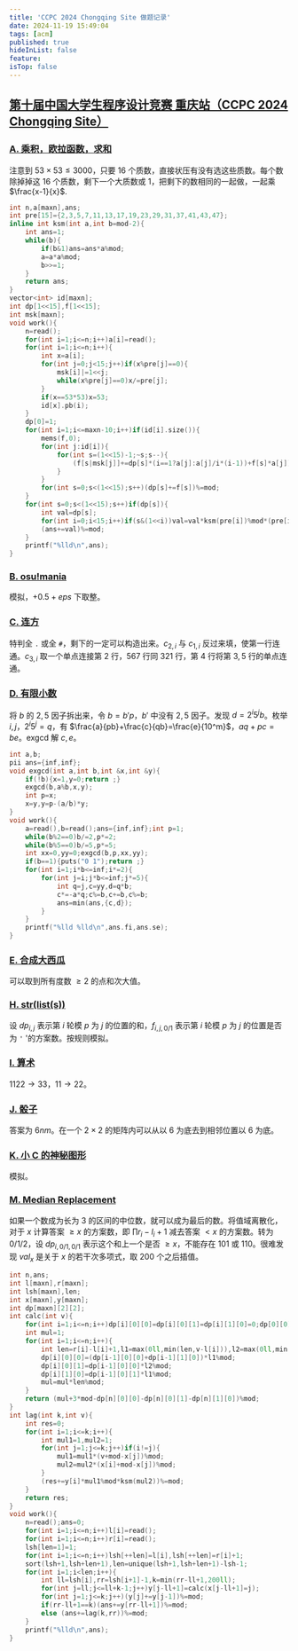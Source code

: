 ```yaml
---
title: 'CCPC 2024 Chongqing Site 做题记录'
date: 2024-11-19 15:49:04
tags: [acm]
published: true
hideInList: false
feature: 
isTop: false
---
```

## [第十届中国大学生程序设计竞赛 重庆站（CCPC 2024 Chongqing Site）](https://qoj.ac/contest/1840)

### [A. 乘积，欧拉函数，求和](https://qoj.ac/contest/1840/problem/9619)

注意到 $53\times 53\le 3000$，只要 $16$ 个质数，直接状压有没有选这些质数。每个数除掉掉这 $16$ 个质数，剩下一个大质数或 $1$，把剩下的数相同的一起做，一起乘 $\frac{x-1}{x}$.

```cpp
int n,a[maxn],ans;
int pre[15]={2,3,5,7,11,13,17,19,23,29,31,37,41,43,47};
inline int ksm(int a,int b=mod-2){
	int ans=1;
	while(b){
		if(b&1)ans=ans*a%mod;
		a=a*a%mod;
		b>>=1;
	}
	return ans;
}
vector<int> id[maxn];
int dp[1<<15],f[1<<15];
int msk[maxn];
void work(){
	n=read();
	for(int i=1;i<=n;i++)a[i]=read();
	for(int i=1;i<=n;i++){
		int x=a[i];
		for(int j=0;j<15;j++)if(x%pre[j]==0){
			msk[i]|=1<<j;
			while(x%pre[j]==0)x/=pre[j];
		}
		if(x==53*53)x=53;
		id[x].pb(i);
	}
	dp[0]=1;
	for(int i=1;i<=maxn-10;i++)if(id[i].size()){
		mems(f,0);
		for(int j:id[i]){
			for(int s=(1<<15)-1;~s;s--){
				(f[s|msk[j]]+=dp[s]*(i==1?a[j]:a[j]/i*(i-1))+f[s]*a[j])%=mod;
			}
		}
		for(int s=0;s<(1<<15);s++)(dp[s]+=f[s])%=mod;
	}
	for(int s=0;s<(1<<15);s++)if(dp[s]){
		int val=dp[s];
		for(int i=0;i<15;i++)if(s&(1<<i))val=val*ksm(pre[i])%mod*(pre[i]-1)%mod;
		(ans+=val)%=mod;
	}
	printf("%lld\n",ans);
}
```

### [B. osu!mania](https://qoj.ac/contest/1840/problem/9620)

模拟，$+0.5+eps$ 下取整。

### [C. 连方](https://qoj.ac/contest/1840/problem/9621)

特判全 ```.```  或全 ```#```，剩下的一定可以构造出来。$c_{2,i}$ 与 $c_{1,i}$ 反过来填，使第一行连通。$c_{3,i}$ 取一个单点连接第 $2$ 行，$567$ 行同 $321$ 行，第 $4$ 行将第 $3,5$ 行的单点连通。

### [D. 有限小数](https://qoj.ac/contest/1840/problem/9622)

将 $b$ 的 $2,5$ 因子拆出来，令 $b=b'p$，$b'$ 中没有 $2,5$ 因子。发现 $d=2^i5^jb$。枚举 $i,j$，$2^i5^j=q$，有 $\frac{a}{pb}+\frac{c}{qb}=\frac{e}{10^m}$，$aq+pc=be$。exgcd 解 $c,e$。

```cpp
int a,b;
pii ans={inf,inf};
void exgcd(int a,int b,int &x,int &y){
	if(!b){x=1,y=0;return ;}
	exgcd(b,a%b,x,y);
	int p=x;
	x=y,y=p-(a/b)*y;
}
void work(){
	a=read(),b=read();ans={inf,inf};int p=1;
	while(b%2==0)b/=2,p*=2;
	while(b%5==0)b/=5,p*=5;
	int xx=0,yy=0;exgcd(b,p,xx,yy);
	if(b==1){puts("0 1");return ;}
	for(int i=1;i*b<=inf;i*=2){
		for(int j=i;j*b<=inf;j*=5){
			int q=j,c=yy,d=q*b;
			c*=-a*q;c%=b,c+=b,c%=b;
			ans=min(ans,{c,d});
		}
	}
	printf("%lld %lld\n",ans.fi,ans.se);
}
```

### [E. 合成大西瓜](https://qoj.ac/contest/1840/problem/9623)

可以取到所有度数 $\ge 2$ 的点和次大值。

### [H. str(list(s))](https://qoj.ac/submission/745689)

设 $dp_{i,j}$ 表示第 $i$ 轮模 $p$ 为 $j$ 的位置的和，$f_{i,j,0/1}$ 表示第 $i$ 轮模 $p$ 为 $j$ 的位置是否为 ```'``` '的方案数。按规则模拟。

### [I. 算术](https://qoj.ac/contest/1840/problem/9627)

$1122\to33$，$11\to 22$。

### [J. 骰子](https://qoj.ac/contest/1840/problem/9628)

答案为 $6nm$。在一个 $2\times 2$ 的矩阵内可以从以 $6$ 为底去到相邻位置以 $6$ 为底。

### [K. 小 C 的神秘图形](https://qoj.ac/contest/1840/problem/9629)

模拟。

### [M. Median Replacement](https://qoj.ac/contest/1840/problem/9631)

如果一个数成为长为 $3$ 的区间的中位数，就可以成为最后的数。将值域离散化，对于 $x$ 计算答案 $\ge x$ 的方案数，即 $\prod r_i-l_i+1$ 减去答案 $<x$ 的方案数。转为 $0/1/2$，设 $dp_{i,0/1,0/1}$ 表示这个和上一个是否 $\ge x$，不能存在 $101$ 或 $110$。很难发现 $val_x$ 是关于 $x$ 的若干次多项式，取 $200$ 个之后插值。

```cpp
int n,ans;
int l[maxn],r[maxn];
int lsh[maxn],len;
int x[maxn],y[maxn];
int dp[maxn][2][2];
int calc(int v){
	for(int i=1;i<=n;i++)dp[i][0][0]=dp[i][0][1]=dp[i][1][0]=0;dp[0][0][0]=1;
	int mul=1;
	for(int i=1;i<=n;i++){
		int len=r[i]-l[i]+1,l1=max(0ll,min(len,v-l[i])),l2=max(0ll,min(len,r[i]-v+1));
		dp[i][0][0]=(dp[i-1][0][0]+dp[i-1][1][0])*l1%mod;
		dp[i][0][1]=dp[i-1][0][0]*l2%mod;
		dp[i][1][0]=dp[i-1][0][1]*l1%mod;
		mul=mul*len%mod;
	}
	return (mul+3*mod-dp[n][0][0]-dp[n][0][1]-dp[n][1][0])%mod;
}
int lag(int k,int v){
	int res=0;
	for(int i=1;i<=k;i++){
		int mul1=1,mul2=1;
		for(int j=1;j<=k;j++)if(i!=j){
			mul1=mul1*(v+mod-x[j])%mod;
			mul2=mul2*(x[i]+mod-x[j])%mod;
		}
		(res+=y[i]*mul1%mod*ksm(mul2))%=mod;
	}
	return res;
}
void work(){
	n=read();ans=0;
	for(int i=1;i<=n;i++)l[i]=read();
	for(int i=1;i<=n;i++)r[i]=read();
	lsh[len=1]=1;
	for(int i=1;i<=n;i++)lsh[++len]=l[i],lsh[++len]=r[i]+1;
	sort(lsh+1,lsh+len+1),len=unique(lsh+1,lsh+len+1)-lsh-1;
	for(int i=1;i<len;i++){
		int ll=lsh[i],rr=lsh[i+1]-1,k=min(rr-ll+1,200ll);
		for(int j=ll;j<=ll+k-1;j++)y[j-ll+1]=calc(x[j-ll+1]=j);
		for(int j=1;j<=k;j++)(y[j]+=y[j-1])%=mod;
		if(rr-ll+1==k)(ans+=y[rr-ll+1])%=mod;
		else (ans+=lag(k,rr))%=mod;
	}
	printf("%lld\n",ans);
}
```